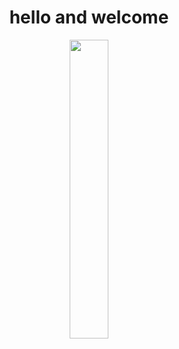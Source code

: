 ### <h1 align='center'>hello and welcome</h1>

<p align="center">
  <img width='35%' src="https://i.pinimg.com/originals/e4/26/70/e426702edf874b181aced1e2fa5c6cde.gif">
</p>
